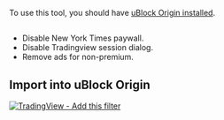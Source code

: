 To use this tool, you should have [uBlock Origin installed](https://github.com/gorhill/uBlock).

##
- Disable New York Times paywall.
- Disable Tradingview session dialog.
- Remove ads for non-premium.

## Import into uBlock Origin

[![TradingView - Add this filter](https://img.shields.io/static/v1?label=uBO&message=TradingView%20-%20Add%20this%20filter&color=de3f32&style=flat&logo=uBlock%20Origin)](https://subscribe.adblockplus.org/?location=https://raw.githubusercontent.com/yvdjee/uBlock-filter/main/tradingview.txt&title=uBlock-yvdjee-filter)
